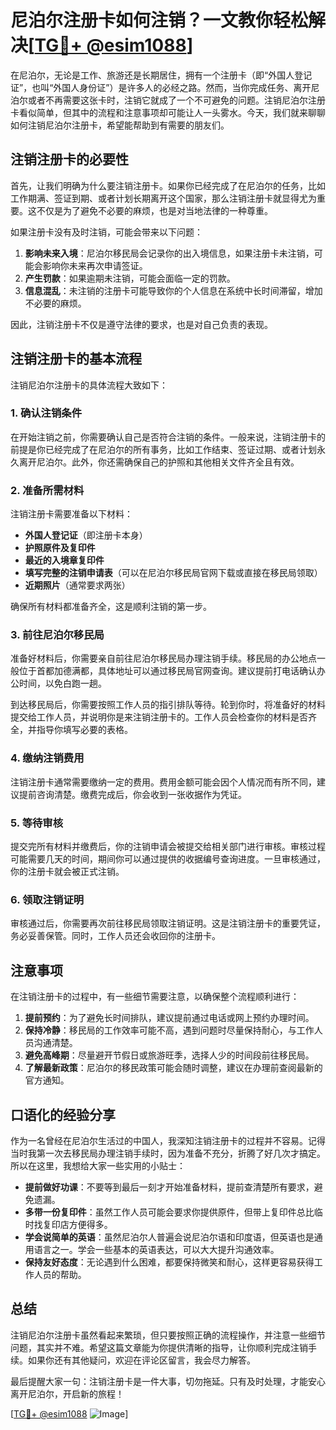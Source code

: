 # 尼泊尔注册卡如何注销？一文教你轻松解决[[TG💪+ @esim1088](https://t.me/s/esim1088)]

在尼泊尔，无论是工作、旅游还是长期居住，拥有一个注册卡（即“外国人登记证”，也叫“外国人身份证”）是许多人的必经之路。然而，当你完成任务、离开尼泊尔或者不再需要这张卡时，注销它就成了一个不可避免的问题。注销尼泊尔注册卡看似简单，但其中的流程和注意事项却可能让人一头雾水。今天，我们就来聊聊如何注销尼泊尔注册卡，希望能帮助到有需要的朋友们。

## 注销注册卡的必要性

首先，让我们明确为什么要注销注册卡。如果你已经完成了在尼泊尔的任务，比如工作期满、签证到期、或者计划长期离开这个国家，那么注销注册卡就显得尤为重要。这不仅是为了避免不必要的麻烦，也是对当地法律的一种尊重。

如果注册卡没有及时注销，可能会带来以下问题：

1. **影响未来入境**：尼泊尔移民局会记录你的出入境信息，如果注册卡未注销，可能会影响你未来再次申请签证。
2. **产生罚款**：如果逾期未注销，可能会面临一定的罚款。
3. **信息混乱**：未注销的注册卡可能导致你的个人信息在系统中长时间滞留，增加不必要的麻烦。

因此，注销注册卡不仅是遵守法律的要求，也是对自己负责的表现。

## 注销注册卡的基本流程

注销尼泊尔注册卡的具体流程大致如下：

### 1. 确认注销条件

在开始注销之前，你需要确认自己是否符合注销的条件。一般来说，注销注册卡的前提是你已经完成了在尼泊尔的所有事务，比如工作结束、签证过期、或者计划永久离开尼泊尔。此外，你还需确保自己的护照和其他相关文件齐全且有效。

### 2. 准备所需材料

注销注册卡需要准备以下材料：

- **外国人登记证**（即注册卡本身）
- **护照原件及复印件**
- **最近的入境章复印件**
- **填写完整的注销申请表**（可以在尼泊尔移民局官网下载或直接在移民局领取）
- **近期照片**（通常要求两张）

确保所有材料都准备齐全，这是顺利注销的第一步。

### 3. 前往尼泊尔移民局

准备好材料后，你需要亲自前往尼泊尔移民局办理注销手续。移民局的办公地点一般位于首都加德满都，具体地址可以通过移民局官网查询。建议提前打电话确认办公时间，以免白跑一趟。

到达移民局后，你需要按照工作人员的指引排队等待。轮到你时，将准备好的材料提交给工作人员，并说明你是来注销注册卡的。工作人员会检查你的材料是否齐全，并指导你填写必要的表格。

### 4. 缴纳注销费用

注销注册卡通常需要缴纳一定的费用。费用金额可能会因个人情况而有所不同，建议提前咨询清楚。缴费完成后，你会收到一张收据作为凭证。

### 5. 等待审核

提交完所有材料并缴费后，你的注销申请会被提交给相关部门进行审核。审核过程可能需要几天的时间，期间你可以通过提供的收据编号查询进度。一旦审核通过，你的注册卡就会被正式注销。

### 6. 领取注销证明

审核通过后，你需要再次前往移民局领取注销证明。这是注销注册卡的重要凭证，务必妥善保管。同时，工作人员还会收回你的注册卡。

## 注意事项

在注销注册卡的过程中，有一些细节需要注意，以确保整个流程顺利进行：

1. **提前预约**：为了避免长时间排队，建议提前通过电话或网上预约办理时间。
2. **保持冷静**：移民局的工作效率可能不高，遇到问题时尽量保持耐心，与工作人员沟通清楚。
3. **避免高峰期**：尽量避开节假日或旅游旺季，选择人少的时间段前往移民局。
4. **了解最新政策**：尼泊尔的移民政策可能会随时调整，建议在办理前查阅最新的官方通知。

## 口语化的经验分享

作为一名曾经在尼泊尔生活过的中国人，我深知注销注册卡的过程并不容易。记得当时我第一次去移民局办理注销手续时，因为准备不充分，折腾了好几次才搞定。所以在这里，我想给大家一些实用的小贴士：

- **提前做好功课**：不要等到最后一刻才开始准备材料，提前查清楚所有要求，避免遗漏。
- **多带一份复印件**：虽然工作人员可能会要求你提供原件，但带上复印件总比临时找复印店方便得多。
- **学会说简单的英语**：虽然尼泊尔人普遍会说尼泊尔语和印度语，但英语也是通用语言之一。学会一些基本的英语表达，可以大大提升沟通效率。
- **保持友好态度**：无论遇到什么困难，都要保持微笑和耐心，这样更容易获得工作人员的帮助。

## 总结

注销尼泊尔注册卡虽然看起来繁琐，但只要按照正确的流程操作，并注意一些细节问题，其实并不难。希望这篇文章能为你提供清晰的指导，让你顺利完成注销手续。如果你还有其他疑问，欢迎在评论区留言，我会尽力解答。

最后提醒大家一句：注销注册卡是一件大事，切勿拖延。只有及时处理，才能安心离开尼泊尔，开启新的旅程！

[[TG💪+ @esim1088](https://t.me/s/esim1088) ![Image](https://i.postimg.cc/4NQfJmqS/Snipaste-2025-05-13-00-14-12.png)]